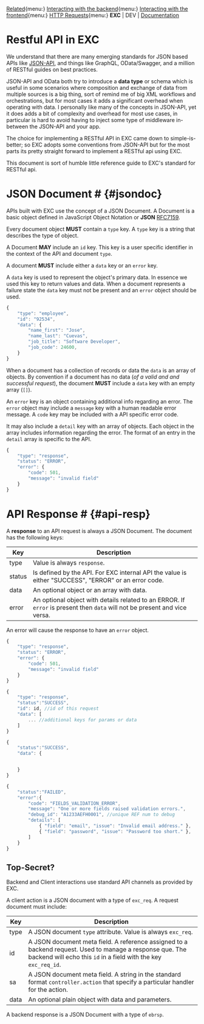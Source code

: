 [Related](){menu:}
[Interacting with the backend](./fte_ref_backend.md){menu:}
[Interacting with the frontend](./doc_server_client.md){menu:}
[HTTP Requests](./doc_score_ajax.md){menu:}
**EXC** | DEV | [Documentation](./doc_index.md)<BR>


# Restful API in EXC #

We understand that there are many emerging standards for JSON based APIs like [JSON-API](https://jsonapi.org/format/), and things like GraphQL, OData/Swagger, and a million of RESTful guides on best practices.

JSON-API and OData both try to introduce a **data type** or schema which is useful in some scenarios where composition and exchange of data from multiple sources is a big thing, sort of remind me of big XML workflows and orchestrations, but for most cases it adds a significant overhead when operating with data. I personally like many of the concepts in JSON-API, yet it does adds a bit of complexity and overhead for most use cases, in particular is hard to avoid having to inject some type of middleware in-between the JSON-API and your app.

The choice for implementing a RESTful API in EXC came down to simple-is-better; so EXC adopts some conventions from JSON-API but for the most parts its pretty straight forward to implement a RESTful api using EXC.

This document is sort of humble little reference guide to EXC's standard for RESTful api.

# JSON Document # {#jsondoc}

APIs built with EXC use the concept of a JSON Document. A Document is a basic object defined in JavaScript Object Notation or **JSON** [RFC7159](http://tools.ietf.org/html/rfc7159).

Every document object **MUST** contain a `type` key. A `type` key is a string that describes the type of object.

A Document **MAY** include an `id` key. This key is a user specific identifier in the context of the API and document `type`.

A document **MUST** include either a `data` key or an `error` key.

A `data` key is used to represent the object's primary data. In essence we used this key to return values and data. When a document represents a failure state the `data` key must not be present and an `error` object should be used.

```js
{
    "type": "employee",
    "id": "92534",
    "data": {
        "name_first": "Jose",
        "name_last": "Cuevas",
		"job_title": "Software Developer",
		"job_code": 24600,
    }
}
```
When a document has a collection of records or data the `data` is an array of objects. By convention if a document has no data (*of a valid and and successful request*), the document **MUST** include a `data` key with an empty array (`[]`).

An `error` key is an object containing additional info regarding an error. The `error` object may include a `message` key with a human readable error message. A `code` key may be included with a API specific error code.

It may also include a `detail` key with an array of objects. Each object in the array includes information regarding the error. The format of an entry in the `detail` array is specific to the API.

```js
{
    "type": "response",
    "status": "ERROR",
    "error": {
        "code": 501,
        "message": "invalid field"
    }
}
```


# API Response # {#api-resp}

A **response** to an API request is always a JSON Document. The document has the following keys:

| Key | Description |
| -- | -- |
| type | Value is always `response`. |
| status | Is defined by the API. For EXC internal API the value is either "SUCCESS", "ERROR" or an error code. |
| data | An optional object or an array with data. |
| error | An optional object with details related to an ERROR. If `error` is present then  `data` will not be present and vice versa.  |

An error will cause the response to have an `error` object.

```js
{
    "type": "response",
    "status": "ERROR",
    "error": {
        "code": 501,
        "message": "invalid field"
    }
}
```


```js
{
	"type": "response",
	"status":"SUCCESS",
	"id": id, //id of this request
	"data": [
		... //additional keys for params or data
	]
}
```

```js
{
	"status":"SUCCESS",
	"data": {


	}
}
```

```js
{
	"status":"FAILED",
	"error":{
    	"code": "FIELDS_VALIDATION_ERROR",
    	"message": "One or more fields raised validation errors.",
		"debug_id": "A1233AEFH0001", //unique REF num to debug
    	"details": [
      		{ "field": "email", "issue": "Invalid email address." },
			{ "field": "password", "issue": "Password too short." },
    	]
  	}
}
```



## Top-Secret? ##

Backend and Client interactions use standard API channels as provided by EXC.

A client action is a JSON document with a type of `exc_req`. A request document must include:

| Key | Description |
| -- | -- |
| type | A JSON document `type` attribute. Value is always `exc_req`. |
| id | A JSON document meta field. A reference assigned to a backend request. Used to manage a response que. The backend will echo this `id` in a field with the key `exc_req_id`. |
| sa | A JSON document meta field. A string in the standard format `controller.action` that specify a particular handler for the action. |
| data | An optional plain object with data and parameters. |



A backend response is a JSON Document with a type of `ebrsp`.

